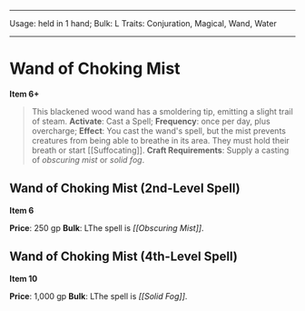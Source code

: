 
---
Usage: held in 1 hand;
Bulk: L
Traits: Conjuration, Magical, Wand, Water

---

# Wand of Choking Mist

**Item 6+**

> This blackened wood wand has a smoldering tip, emitting a slight trail of steam.
**Activate**: Cast a Spell;
**Frequency**: once per day, plus overcharge;
**Effect**: You cast the wand's spell, but the mist prevents creatures from being able to breathe in its area. They must hold their breath or start [[Suffocating]].
**Craft Requirements**: Supply a casting of *obscuring mist* or *solid fog*.

## Wand of Choking Mist (2nd-Level Spell)

**Item 6**

**Price**: 250 gp
**Bulk**: LThe spell is *[[Obscuring Mist]]*.

## Wand of Choking Mist (4th-Level Spell)

**Item 10**

**Price**: 1,000 gp
**Bulk**: LThe spell is *[[Solid Fog]]*.
